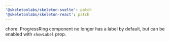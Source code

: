 ```yaml
---
'@skeletonlabs/skeleton-svelte': patch
'@skeletonlabs/skeleton-react': patch
---
```


chore: ProgressRing component no longer has a label by default, but can be enabled with `showLabel` prop.
